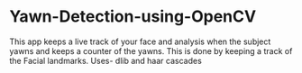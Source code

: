 # Yawn-Detection-using-OpenCV

This app keeps a live track of your face and analysis when the subject yawns and keeps a counter of the yawns.
This is done by keeping a track of the Facial landmarks.
Uses- dlib and haar cascades

